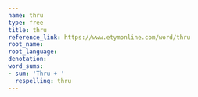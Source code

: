 ```yaml
---
name: thru
type: free
title: thru
reference_link: https://www.etymonline.com/word/thru
root_name: 
root_language: 
denotation: 
word_sums:
- sum: 'Thru + '
  respelling: thru
---
```

